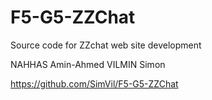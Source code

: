 # F5-G5-ZZChat
Source code for ZZchat web site development

NAHHAS Amin-Ahmed
VILMIN Simon

https://github.com/SimVil/F5-G5-ZZChat

